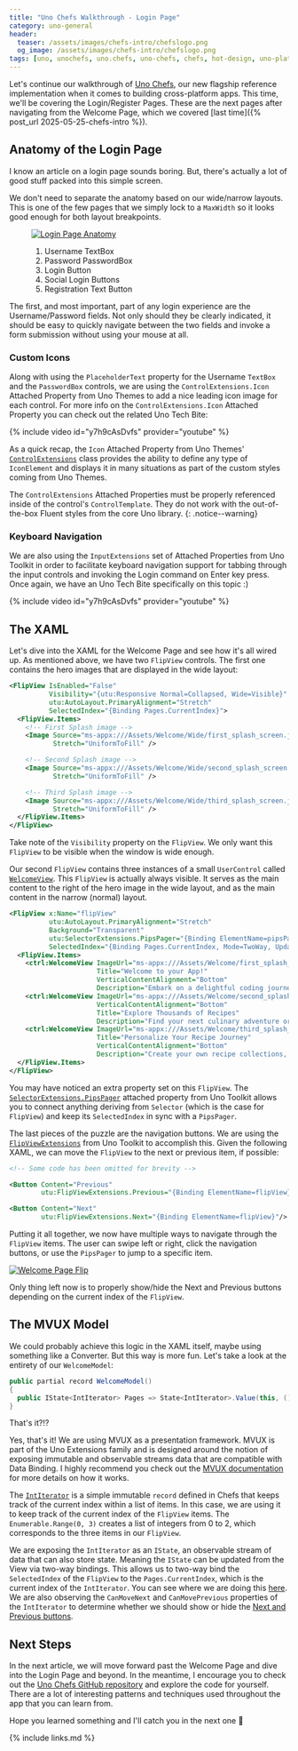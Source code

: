 ```yaml
---
title: "Uno Chefs Walkthrough - Login Page"
category: uno-general
header:
  teaser: /assets/images/chefs-intro/chefslogo.png
  og_image: /assets/images/chefs-intro/chefslogo.png
tags: [uno, unochefs, uno.chefs, uno-chefs, chefs, hot-design, uno-platform]
---
```


Let's continue our walkthrough of [Uno Chefs][gh-chefs], our new flagship reference implementation when it comes to building cross-platform apps. This time, we'll be covering the Login/Register Pages. These are the next pages after navigating from the Welcome Page, which we covered [last time]({% post_url 2025-05-25-chefs-intro %}).

## Anatomy of the Login Page

I know an article on a login page sounds boring. But, there's actually a lot of good stuff packed into this simple screen.

We don't need to separate the anatomy based on our wide/narrow layouts. This is one of the few pages that we simply lock to a `MaxWidth` so it looks good enough for both layout breakpoints.

<figure>
    <a href="/assets/images/chefs-login/chefs-login.png"><img src="/assets/images/chefs-login/chefs-login.png" alt="Login Page Anatomy"/></a>
    <figcaption>
        <ol>
            <li>Username TextBox</li>
            <li>Password PasswordBox</li>
            <li>Login Button</li>
            <li>Social Login Buttons</li>
            <li>Registration Text Button</li>
        </ol>
    </figcaption>
</figure>

The first, and most important, part of any login experience are the Username/Password fields. Not only should they be clearly indicated, it should be easy to quickly navigate between the two fields and invoke a form submission without using your mouse at all.

### Custom Icons

Along with using the `PlaceholderText` property for the Username `TextBox` and the `PasswordBox` controls, we are using the `ControlExtensions.Icon` Attached Property from Uno Themes to add a nice leading icon image for each control. For more info on the `ControlExtensions.Icon` Attached Property you can check out the related Uno Tech Bite:

{% include video id="y7h9cAsDvfs" provider="youtube" %}

As a quick recap, the `Icon` Attached Property from Uno Themes' [`ControlExtensions`][controlextensions-docs] class provides the ability to define any type of `IconElement` and displays it in many situations as part of the custom styles coming from Uno Themes.

The `ControlExtensions` Attached Properties must be properly referenced inside of the control's `ControlTemplate`. They do not work with the out-of-the-box Fluent styles from the core Uno library.
{: .notice--warning}

### Keyboard Navigation

We are also using the `InputExtensions` set of Attached Properties from Uno Toolkit in order to facilitate keyboard navigation support for tabbing through the input controls and invoking the Login command on Enter key press. Once again, we have an Uno Tech Bite specifically on this topic :)

{% include video id="y7h9cAsDvfs" provider="youtube" %}

## The XAML

Let's dive into the XAML for the Welcome Page and see how it's all wired up. As mentioned above, we have two `FlipView` controls. The first one contains the hero images that are displayed in the wide layout:

```xml
<FlipView IsEnabled="False"
          Visibility="{utu:Responsive Normal=Collapsed, Wide=Visible}"
          utu:AutoLayout.PrimaryAlignment="Stretch"
          SelectedIndex="{Binding Pages.CurrentIndex}">
  <FlipView.Items>
    <!-- First Splash image -->
    <Image Source="ms-appx:///Assets/Welcome/Wide/first_splash_screen.jpg"
           Stretch="UniformToFill" />

    <!-- Second Splash image -->
    <Image Source="ms-appx:///Assets/Welcome/Wide/second_splash_screen.jpg"
           Stretch="UniformToFill" />

    <!-- Third Splash image -->
    <Image Source="ms-appx:///Assets/Welcome/Wide/third_splash_screen.jpg"
           Stretch="UniformToFill" />
  </FlipView.Items>
</FlipView>
```

Take note of the `Visibility` property on the `FlipView`. We only want this `FlipView` to be visible when the window is wide enough.

Our second `FlipView` contains three instances of a small `UserControl` called [`WelcomeView`][welcomeview-xaml]. This `FlipView` is actually always visible. It serves as the main content to the right of the hero image in the wide layout, and as the main content in the narrow (normal) layout.

```xml
<FlipView x:Name="flipView"
          utu:AutoLayout.PrimaryAlignment="Stretch"
          Background="Transparent"
          utu:SelectorExtensions.PipsPager="{Binding ElementName=pipsPager}"
          SelectedIndex="{Binding Pages.CurrentIndex, Mode=TwoWay, UpdateSourceTrigger=PropertyChanged}">
  <FlipView.Items>
    <ctrl:WelcomeView ImageUrl="ms-appx:///Assets/Welcome/first_splash_screen.png"
                      Title="Welcome to your App!"
                      VerticalContentAlignment="Bottom"
                      Description="Embark on a delightful coding journey as you discover, create, and share awesome script tailored to your app and project preferences." />
    <ctrl:WelcomeView ImageUrl="ms-appx:///Assets/Welcome/second_splash_screen.png"
                      VerticalContentAlignment="Bottom"
                      Title="Explore Thousands of Recipes"
                      Description="Find your next culinary adventure or last minute lunch from our vast collection of diverse and mouth-watering recipes." />
    <ctrl:WelcomeView ImageUrl="ms-appx:///Assets/Welcome/third_splash_screen.png"
                      Title="Personalize Your Recipe Journey"
                      VerticalContentAlignment="Bottom"
                      Description="Create your own recipe collections, cookbooks, follow other foodies, and share your creations with the Chefs community." />
  </FlipView.Items>
</FlipView>
```

You may have noticed an extra property set on this `FlipView`. The [`SelectorExtensions.PipsPager`][selector-ext-docs] attached property from Uno Toolkit allows you to connect anything deriving from `Selector` (which is the case for `FlipView`) and keep its `SelectedIndex` in sync with a `PipsPager`.

The last pieces of the puzzle are the navigation buttons. We are using the [`FlipViewExtensions`][flipview-ext-docs] from Uno Toolkit to accomplish this. Given the following XAML, we can move the `FlipView` to the next or previous item, if possible:

```xml
<!-- Some code has been omitted for brevity -->

<Button Content="Previous"
        utu:FlipViewExtensions.Previous="{Binding ElementName=flipView}">

<Button Content="Next"
        utu:FlipViewExtensions.Next="{Binding ElementName=flipView}"/>
```

Putting it all together, we now have multiple ways to navigate through the `FlipView` items. The user can swipe left or right, click the navigation buttons, or use the `PipsPager` to jump to a specific item.

<a href="/assets/images/chefs-intro/welcome-mobile.gif">
  <img class="align-center width-half" src="/assets/images/chefs-intro/welcome-mobile.gif" alt="Welcome Page Flip"/>
</a>

Only thing left now is to properly show/hide the Next and Previous buttons depending on the current index of the `FlipView`.

## The MVUX Model

We could probably achieve this logic in the XAML itself, maybe using something like a Converter. But this way is more fun. Let's take a look at the entirety of our `WelcomeModel`:

```csharp
public partial record WelcomeModel()
{
  public IState<IntIterator> Pages => State<IntIterator>.Value(this, () => new IntIterator(Enumerable.Range(0, 3).ToImmutableList()));
}
```

That's it?!?

Yes, that's it! We are using MVUX as a presentation framework. MVUX is part of the Uno Extensions family and is designed around the notion of exposing immutable and observable streams data that are compatible with Data Binding. I highly recommend you check out the [MVUX documentation][mvux-docs] for more details on how it works.

The [`IntIterator`][int-iterator] is a simple immutable `record` defined in Chefs that keeps track of the current index within a list of items. In this case, we are using it to keep track of the current index of the `FlipView` items. The `Enumerable.Range(0, 3)` creates a list of integers from 0 to 2, which corresponds to the three items in our `FlipView`.

We are exposing the `IntIterator` as an `IState`, an observable stream of data that can also store state. Meaning the `IState` can be updated from the View via two-way bindings. This allows us to two-way bind the `SelectedIndex` of the `FlipView` to the `Pages.CurrentIndex`, which is the current index of the `IntIterator`. You can see where we are doing this [here][welcome-pages-binding]. We are also observing the `CanMoveNext` and `CanMovePrevious` properties of the `IntIterator` to determine whether we should show or hide the [Next and Previous buttons][nav-buttons-xaml].

## Next Steps

In the next article, we will move forward past the Welcome Page and dive into the Login Page and beyond. In the meantime, I encourage you to check out the [Uno Chefs GitHub repository][gh-chefs] and explore the code for yourself. There are a lot of interesting patterns and techniques used throughout the app that you can learn from.

Hope you learned something and I'll catch you in the next one :wave:

[release-webinar]: https://www.youtube.com/live/xV8kIfqhuuA?si=hW4IyliKjTpJr82C
[release-blog]: https://platform.uno/blog/uno-platform-studio-6-0/
[nick-blog]: https://nicksnettravelswp.builttoroam.com/uno-platform-6-0/
[gh-chefs]: https://github.com/unoplatform/uno.chefs
[yt-tech-bites]: https://www.youtube.com/playlist?list=PLl_OlDcUya9rP_fDcFrHWV3DuP7KhQKRA
[docs-recipe-book]: https://aka.platform.uno/chefs-recipebooks
[docs-chefs]: https://aka.platform.uno/chefs-sampleapp
[welcomeview-xaml]: https://github.com/unoplatform/uno.chefs/blob/2b5ad5cc8459e4db3565640f3a1ec808e164be8c/Chefs/Views/Controls/WelcomeView.xaml
[selector-ext-docs]: https://platform.uno/docs/articles/external/uno.toolkit.ui/doc/helpers/Selector-extensions.html
[flipview-ext-docs]: https://platform.uno/docs/articles/external/uno.toolkit.ui/doc/helpers/FlipView-extensions.html
[mvux-docs]: https://platform.uno/docs/articles/external/uno.extensions/doc/Learn/Mvux/Overview.html
[int-iterator]: https://github.com/unoplatform/uno.chefs/blob/2b5ad5cc8459e4db3565640f3a1ec808e164be8c/Chefs/Business/Models/Iterator.cs#L29-L36
[welcome-pages-binding]: https://github.com/unoplatform/uno.chefs/blob/2b5ad5cc8459e4db3565640f3a1ec808e164be8c/Chefs/Views/WelcomePage.xaml#L50
[nav-buttons-xaml]: https://github.com/unoplatform/uno.chefs/blob/2b5ad5cc8459e4db3565640f3a1ec808e164be8c/Chefs/Views/WelcomePage.xaml#L85-L98
[controlextensions-docs]: https://platform.uno/docs/articles/external/uno.themes/doc/themes-control-extensions.html
{% include links.md %}
